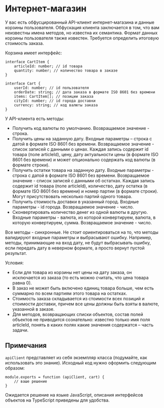 # Интернет-магазин

У вас есть обфусцированный API-клиент интернет-магазина и данные корзины пользователя. Обфускация клиента заключается в том, что вам неизвестны имена методов, но известна их семантика. Формат данных корзины пользователя также известен. Требуется определить итоговую стоимость заказа.

Корзина имеет интерфейс:

```
interface CartItem {
    articleId: number; // id товара
    quantity: number; // количество товара в заказе
}

interface Cart {
    userId: number; // id пользователя
    orderDate: string; // дата заказа в формате ISO 8601 без времени
    items: CartItem[]; // позиции заказа
    cityId: number; // id города доставки
    currency: string; // код валюты заказа
}
```

У API-клиента есть методы:
- Получить код валюты по умолчанию. Возвращаемое значение - строка.
- Получить цены на заданную дату. Входные параметры – строка с датой в формате ISO 8601 без времени. Возвращаемое значение - список записей с данными о ценах. Каждая запись содержит id товара (поле articleId), цену, дату актуальности цены (в формате ISO 8601 без времени) и может опционально содержать код валюты (в формате строки).
- Получить остатки товара на заданную дату. Входные параметры - строка с датой в формате ISO 8601 без времени. Возвращаемое значение - список записей с данными об остатках. Каждая запись содержит id товара (поле articleId), количество, дату остатка (в формате ISO 8601 без времени) и номер партии (в формате строки). Могут присутствовать несколько партий одного товара.
- Получить стоимость доставки в указанный город. Входные параметры - id города. Возвращаемое значение - число.
- Сконвертировать количество денег из одной валюты в другую. Входные параметры - валюта, из которой конвертируем, валюта, в которую конвертируем, сумма. Возвращаемое значение - число.

Все методы - синхронные. Не стоит ориентироваться на то, что методы валидируют входные параметры и выбрасывают ошибку. Например, методы, принимающие на вход дату, не будут выбрасывать ошибку, если передать дату в неверном формате, а просто вернут пустой результат.

Условия:

- Если для товара из корзины нет цены на дату заказа, он исключается из заказа (то есть можно считать, что цена товара равна 0).
- В заказ не может быть включено единиц товара больше, чем есть суммарно по всем партиям этого товара на остатках.
- Стоимость заказа складывается из стоимости всех позиций и стоимости доставки, причем все цены должны быть взяты в валюте, указанной в заказе.
- Для методов, возвращающих списки объектов, состав полей объектов не приводится сознательно: известно только имя поля articleId, понять в каких полях какие значения содержатся – часть задачи.

## Примечания

`apiClient` представляет из себя экземпляр класса (подумайте, как использовать это знание). Исходный код нужно оформить следующим образом:

```
module.exports = function (apiClient, cart) {  
    // ваше решение
}
```

Ожидается решение на языке JavaScript, описания интерфейсов объектов на TypeScript приведены для удобства.
